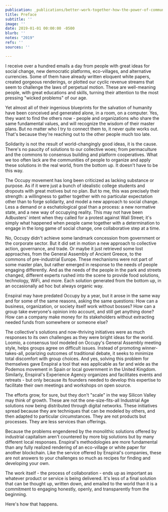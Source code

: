 ```yaml
---
publication: _publications/better-work-together-how-the-power-of-community-can-transform-your-business.md
title: Preface
subtitle: ''
image: ''
date: 2019-01-01 00:00:00 -0500
blurb: ''
notes: "2019"
refs: ''
sources: ''

---
```

I receive over a hundred emails a day from people with great ideas for social change, new democratic platforms, eco-villages, and alternative currencies. Some of them have already written eloquent white papers, created gorgeous renderings, or plotted our cyclic revenue streams that seem to challenge the laws of perpetual motion. These are well-meaning people, with great educations and skills, turning their attention to the most pressing "wicked problems" of our age. 

Yet almost all of their ingenious blueprints for the salvation of humanity have been conceived and generated alone, in a room, on a computer. Yes, they want to find the others now - people and organizations who share the same fundamental values, and will recognize the wisdom of their master plans. But no matter who I try to connect them to, it never quite works out. That's because they're reaching out to the other people much too late. 

Solidarity is not the result of world-changingly good ideas, it is the cause. There's no paucity of solutions to our collective woes; from permaculture and the commons to consensus building and platform cooperatives. What we too often lack are the communities of people to organize and apply these solutions in the real world, from the bottom up. It doesn't have to be this way.

The Occupy movement has long been criticized as lacking substance or purpose. As if it were just a bunch of idealistic college students and dropouts with great motives but no plan. But to me, this was precisely their strength: a willingness to gather together with no particular expectation other than to forge solidarity, and model a new approach to social change. Less a demand or a eschatological goal than a process: a new normative state, and a new way of occupying reality. This may not have been Adbusters' intent when they called for a protest against Wall Street; it's simply what happened when people came together with a determination to engage in the long game of social change, one collaborative step at a time. 

No, Occupy didn't achieve some landmark concession from government or the corporate sector. But it did set in motion a new approach to collective action, governance, and trade. Or maybe it just retrieved some lost approaches, from the General Assembly of Ancient Greece, to the commons of pre-industrial Europe. These mechanisms were not part of some master plan, but rather emerged in response to the needs of people engaging differently. And as the needs of the people in the park and streets changed, different experts rushed into the scene to provide food solutions, technology, WiFi, and more. Each solution generated from the bottom up, in an occasionally ad hoc but always organic way. 

Enspiral may have predated Occupy by a year, but it arose in the same way and for some of the same reasons, asking the same questions: How can a business, organization, or society itself work without bosses? How can a group take everyone's opinion into account, and still get anything done? How can a company make money for its stakeholders without extracting needed funds from somewhere or someone else? 

The collective's solutions and now-thriving initiatives were as much responses to its own challenges as they were bright ideas for the world. Loomio, a consensus tool modeled on Occupy's General Assembly meeting style, helps groups agree on difficult issues. Instead of promoting winner-takes-all, polarizing outcomes of traditional debate, it seeks to minimize total discomfort with group choices. And yes, solving this problem for themselves gave Enspiral a tool that was applicable as far and wide as the Podemos movement in Spain or local government in the United Kingdom. Similarly, Enspiral's Experience Agency organizes and facilitates events and retreats - but only because its founders needed to develop this expertise to facilitate their own meetings and workshops on open source.

The efforts grow, for sure, but they don't "scale" in the way Silicon Valley may think of growth. These are not the one-size-fits-all Industrial Age solutions now being distributed through digital networks. These initiatives spread because they are techniques that can be modeled by others, and then adapted to particular circumstances. They are not products but processes. They are less services than offerings.

Because the problems engendered by the monolithic solutions offered by industrial capitalism aren't countered by more big solutions but by many different local responses. Enspiral's methodologies are more fundamental than any fully realized rendering of an eco-village or white paper for another blockchain. Like the service offered by Enspiral's companies, these are not answers to your challenges so much as recipes for finding and developing your own. 

The work itself - the process of collaboration - ends up as important as whatever product or service is being delivered. It's less of a final solution that can be thought up, written down, and emailed to the world than it is a commitment to engaging honestly, openly, and transparently from the beginning.

Here's how that happens.